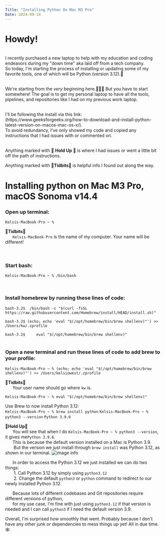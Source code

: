 ```yaml
---
Title: "Installing Python On Mac M3 Pro"
Date: 2024-09-14
---
```



# Howdy!
<br />
I recently purchased a new laptop to help with my education and coding endeavors during my "down time" aka laid off from a tech company.
<br />
So today, I'm starting the process of installing or updating some of my favorite tools, one of which will be Python (version 3.12).🐍
<br />
<br />


We're starting from the *very* beginning here.👩🏼‍🔧 But you have to start somewhere! 
The goal is to get my personal laptop to have all the tools, pipelines, and repositories like I had on my previous work laptop. 

<br />
I'll be following the install via this link: 
<br />
(https://www.geeksforgeeks.org/how-to-download-and-install-python-latest-version-on-macos-mac-os-x/).
<br />
To avoid redundancy, I've only showed my code and copied any instructions that I had issues with or commented on.
<br />
<br />




Anything marked with 🐄 **Hold Up** 🐄  is where I had issues or went a little bit off the path of instructions. 

Anything marked with 🤠**Tidbits**🤠 is helpful info I found out along the way.






# Installing python on Mac M3 Pro, macOS Sonoma v14.4

### Open up terminal:
`Kelsis-MacBook-Pro ~ % `
<br />

🤠**Tidbits**🤠 
<br />
&nbsp;&nbsp;&nbsp;&nbsp;&nbsp;&nbsp;```Kelsis-MacBook-Pro``` is the name of my computer. Your name will be different!
<br />
<br />
<br />
### Start bash:
`Kelsis-MacBook-Pro ~ % /bin/bash`




<br />



### Install homebrew by running these lines of code:


`bash-3.2$  /bin/bash -c "$(curl -fsSL https://raw.githubusercontent.com/Homebrew/install/HEAD/install.sh)"`


`bash-3.2$ (echo; echo 'eval "$(/opt/homebrew/bin/brew shellenv)"') >> /Users/kw/.zprofile`


`bash-3.2$     eval "$(/opt/homebrew/bin/brew shellenv)"`
<br />
<br />
### Open a new terminal and run these lines of code to add brew to your profile:

```Kelsis-MacBook-Pro ~ % (echo; echo 'eval "$(/opt/homebrew/bin/brew shellenv)"') >> /Users/kelsiowest/.zprofile``` 
<br />


🤠**Tidbits**🤠 
<br />
&nbsp;&nbsp;&nbsp;&nbsp;&nbsp;&nbsp;Your user name should go where `kw` is.
<br />


```Kelsis-MacBook-Pro ~ % eval "$(/opt/homebrew/bin/brew shellenv)"```

Use Brew to now install Python 3.12:
<br />
`Kelsis-MacBook-Pro ~ % brew install python`
`Kelsis-MacBook-Pro ~ % python3 --version`
`Python 3.9.6`

🐄**Hold Up**🐄
<br />
&nbsp;&nbsp;&nbsp;&nbsp;&nbsp;&nbsp;You will see that when I do `Kelsis-MacBook-Pro ~ % python3 --version`, it gives me`Python 3.9.6`. 
<br />
&nbsp;&nbsp;&nbsp;&nbsp;&nbsp;&nbsp;This is because the default version installed on a Mac is Python 3.9. 
<br />
&nbsp;&nbsp;&nbsp;&nbsp;&nbsp;&nbsp; But the version we just install through `brew install` was Python 3.12, as shown in our terminal.
![image info](/docs/assets/images/terminal_1.png)

&nbsp;&nbsp;&nbsp;&nbsp;&nbsp;&nbsp;In order to access the Python 3.12 we just installed we can do two things:
<br />
&nbsp;&nbsp;&nbsp;&nbsp;&nbsp;&nbsp; 1. Call Python 3.12 by simply using `python3.12` 
<br />
&nbsp;&nbsp;&nbsp;&nbsp;&nbsp;&nbsp; 2. Change the default `python3` or `python` command to redirect to our newly installed Python 3.12. 

&nbsp;&nbsp;&nbsp;&nbsp;&nbsp;&nbsp;Because lots of different codebases and Git repositories require different versions of python, 
<br />
&nbsp;&nbsp;&nbsp;&nbsp;&nbsp;&nbsp;for my use case, I'm fine with just using `python3.12` if that version is needed and I can call `python3` if I need the default version 3.9. 


Overall, I'm surprised how smoothly that went. Probably because I don't have any other junk or dependencies to mess things up yet! All in due time.🕸️


